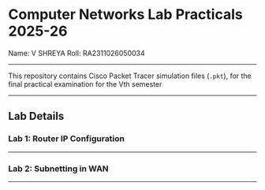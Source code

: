 # Computer Networks Lab Practicals 2025-26
Name: V SHREYA
Roll: RA2311026050034

---

This repository contains Cisco Packet Tracer simulation files (`.pkt`), for the final practical examination for the Vth semester

---

## Lab Details

### **Lab 1: Router IP Configuration**

---

### **Lab 2: Subnetting in WAN**

---
